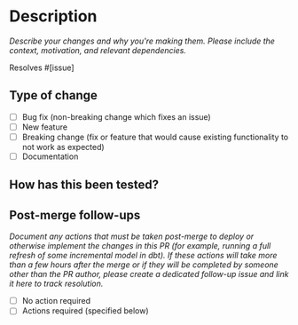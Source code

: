 # Description
_Describe your changes and why you're making them. Please include the context, motivation, and relevant dependencies._

Resolves #[issue]

## Type of change

- [ ] Bug fix (non-breaking change which fixes an issue)
- [ ] New feature
- [ ] Breaking change (fix or feature that would cause existing functionality to not work as expected)
- [ ] Documentation

## How has this been tested?

## Post-merge follow-ups
_Document any actions that must be taken post-merge to deploy or otherwise implement the changes in this PR (for example, running a full refresh of some incremental model in dbt). If these actions will take more than a few hours after the merge or if they will be completed by someone other than the PR author, please create a dedicated follow-up issue and link it here to track resolution._

- [ ] No action required
- [ ] Actions required (specified below)
